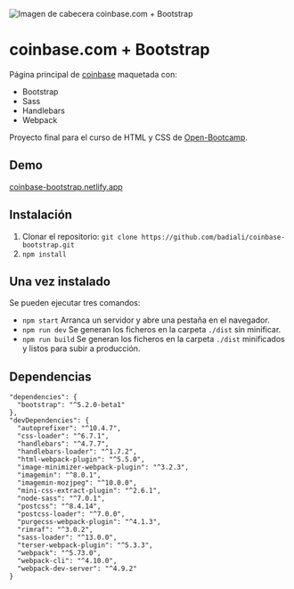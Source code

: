 ![Imagen de cabecera coinbase.com + Bootstrap](https://repository-images.githubusercontent.com/507161928/061aafa8-0482-4888-9e59-7449097aafe6)

# coinbase.com + Bootstrap
Página principal de [coinbase](https://www.coinbase.com) maquetada con:

- Bootstrap
- Sass
- Handlebars
- Webpack

Proyecto final para el curso de HTML y CSS de [Open-Bootcamp](https://open-bootcamp.com).

## Demo
[coinbase-bootstrap.netlify.app](https://coinbase-bootstrap.netlify.app)

## Instalación

1. Clonar el repositorio: `git clone https://github.com/badiali/coinbase-bootstrap.git`
2. `npm install`

## Una vez instalado

Se pueden ejecutar tres comandos:

- `npm start` Arranca un servidor y abre una pestaña en el navegador.
- `npm run dev` Se generan los ficheros en la carpeta `./dist` sin minificar.
- `npm run build` Se generan los ficheros en la carpeta `./dist` minificados y listos para subir a producción.

## Dependencias

```
"dependencies": {
  "bootstrap": "^5.2.0-beta1"
},
"devDependencies": {
  "autoprefixer": "^10.4.7",
  "css-loader": "^6.7.1",
  "handlebars": "^4.7.7",
  "handlebars-loader": "^1.7.2",
  "html-webpack-plugin": "^5.5.0",
  "image-minimizer-webpack-plugin": "^3.2.3",
  "imagemin": "^8.0.1",
  "imagemin-mozjpeg": "^10.0.0",
  "mini-css-extract-plugin": "^2.6.1",
  "node-sass": "^7.0.1",
  "postcss": "^8.4.14",
  "postcss-loader": "^7.0.0",
  "purgecss-webpack-plugin": "^4.1.3",
  "rimraf": "^3.0.2",
  "sass-loader": "^13.0.0",
  "terser-webpack-plugin": "^5.3.3",
  "webpack": "^5.73.0",
  "webpack-cli": "^4.10.0",
  "webpack-dev-server": "^4.9.2"
}
```
